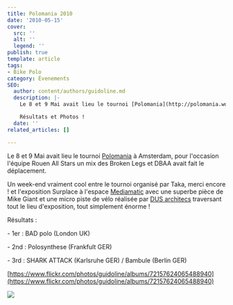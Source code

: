```yaml
---
title: Polomania 2010
date: '2010-05-15'
cover:
  src: ''
  alt: ''
  legend: ''
publish: true
template: article
tags:
- Bike Polo
category: Évenements
SEO:
  author: content/authors/guidoline.md
  description: |-
    Le 8 et 9 Mai avait lieu le tournoi [Polomania](http://polomania.wordpress.com/) à Amsterdam, pour l'occasion l'équipe Rouen All Stars un mix des Broken Legs et DBAA avait fait le déplacement.

    Résultats et Photos !
  date: ''
related_articles: []

---
```

Le 8 et 9 Mai avait lieu le tournoi [Polomania](http://polomania.wordpress.com/) à Amsterdam, pour l'occasion l'équipe Rouen All Stars un mix des Broken Legs et DBAA avait fait le déplacement.

Un week-end vraiment cool entre le tournoi organisé par Taka, merci encore ! et l'exposition Surplace à l'espace [Mediamatic](http://www.mediamatic.net/) avec une superbe pièce de Mike Giant et une micro piste de vélo réalisée par [DUS architecs](http://www.dusarchitects.com/) traversant tout le lieu d'exposition, tout simplement énorme !

Résultats : 

\- 1er : BAD polo (London UK) 

\- 2nd : Polosynthese (Frankfult GER) 

\- 3rd : SHARK ATTACK (Karlsruhe GER) / Bambule (Berlin GER)

[https://www.flickr.com/photos/guidoline/albums/72157624065488940](https://www.flickr.com/photos/guidoline/albums/72157624065488940)

![](/uploads/polomania-36.jpg)